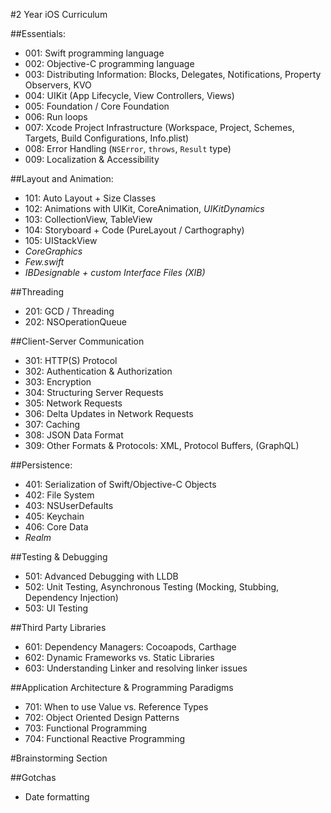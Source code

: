 #2 Year iOS Curriculum

##Essentials:
- 001: Swift programming language
- 002: Objective-C programming language
- 003: Distributing Information: Blocks, Delegates, Notifications, Property Observers, KVO
- 004: UIKit (App Lifecycle, View Controllers, Views)
- 005: Foundation / Core Foundation
- 006: Run loops
- 007: Xcode Project Infrastructure (Workspace, Project, Schemes, Targets, Build Configurations, Info.plist)
- 008: Error Handling (`NSError`, `throws`, `Result` type)
- 009: Localization & Accessibility

##Layout and Animation:
- 101: Auto Layout + Size Classes
- 102: Animations with UIKit, CoreAnimation, *UIKitDynamics*
- 103: CollectionView, TableView
- 104: Storyboard + Code (PureLayout / Carthography)
- 105: UIStackView
- *CoreGraphics*
- *Few.swift*
- *IBDesignable + custom Interface Files (XIB)*

##Threading

- 201: GCD / Threading
- 202: NSOperationQueue

##Client-Server Communication
- 301: HTTP(S) Protocol
- 302: Authentication & Authorization
- 303: Encryption
- 304: Structuring Server Requests
- 305: Network Requests
- 306: Delta Updates in Network Requests
- 307: Caching
- 308: JSON Data Format
- 309: Other Formats & Protocols: XML, Protocol Buffers, (GraphQL)

##Persistence:
- 401: Serialization of Swift/Objective-C Objects
- 402: File System
- 403: NSUserDefaults
- 405: Keychain
- 406: Core Data
- *Realm*

##Testing & Debugging

- 501: Advanced Debugging with LLDB
- 502: Unit Testing, Asynchronous Testing (Mocking, Stubbing, Dependency Injection)
- 503: UI Testing

##Third Party Libraries
- 601: Dependency Managers: Cocoapods, Carthage
- 602: Dynamic Frameworks vs. Static Libraries
- 603: Understanding Linker and resolving linker issues

##Application Architecture & Programming Paradigms
- 701: When to use Value vs. Reference Types
- 702: Object Oriented Design Patterns
- 703: Functional Programming
- 704: Functional Reactive Programming

#Brainstorming Section

##Gotchas
- Date formatting
